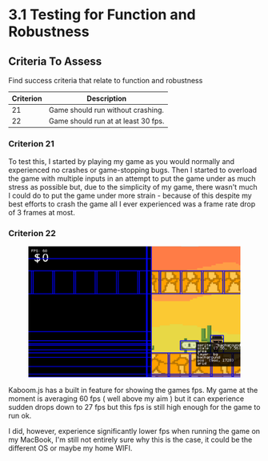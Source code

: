 # 3.1 Testing for Function and Robustness

## Criteria To Assess

Find success criteria that relate to function and robustness

| Criterion | Description                         |
| --------- | ----------------------------------- |
| 21        | Game should run without crashing.   |
| 22        | Game should run at at least 30 fps. |

### Criterion 21

To test this, I started by playing my game as you would normally and experienced no crashes or game-stopping bugs. Then I started to overload the game with multiple inputs in an attempt to put the game under as much stress as possible but, due to the simplicity of my game, there wasn't much I could do to put the game under more strain - because of this despite my best efforts to crash the game all I ever experienced was a frame rate drop of 3 frames at most.&#x20;

### Criterion 22&#x20;

<figure><img src="../.gitbook/assets/image.png" alt=""><figcaption></figcaption></figure>

Kaboom.js has a built in feature for showing the games fps. My game at the moment is averaging 60 fps ( well above my aim ) but it can experience sudden drops down to 27 fps but this fps is still high enough for the game to run ok.&#x20;

I did, however, experience significantly lower fps when running the game on my MacBook, I'm still not entirely sure why this is the case, it could be the different OS or maybe my home WIFI. &#x20;















&#x20;

###
